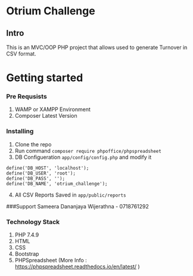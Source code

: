 # Otrium Challenge 
## Intro
This is an MVC/OOP PHP project that allows used to generate Turnover in CSV format.


# Getting started

### Pre Requsists
1. WAMP or XAMPP Environment
2. Composer Latest Version

### Installing

1. Clone the repo
2. Run command ```composer require phpoffice/phpspreadsheet``` 
3. DB Configueration ```app/config/config.php``` and modify it 
```
define('DB_HOST', 'localhost');
define('DB_USER', 'root');
define('DB_PASS', '');
define('DB_NAME', 'otrium_challenge');
```
4. All CSV Reports Saved in ```app/public/reports```

###Support
Sameera Dananjaya Wijerathna - 0718761292

### Technology Stack

1. PHP 7.4.9
2. HTML
3. CSS
4. Bootstrap
5. PHPSpreadsheet (More Info : https://phpspreadsheet.readthedocs.io/en/latest/ )